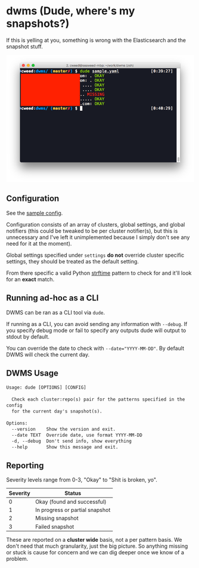 # dwms (Dude, where's my snapshots?)

If this is yelling at you, something is wrong with the Elasticsearch and the snapshot stuff.

<p align="center"><img src="example.png" alt="example output"></p>

## Configuration

See the [sample config](config.yaml).

Configuration consists of an array of clusters, global settings, and global notifiers (this could be tweaked to be per cluster notifier(s), but this is unnecessary and I've left it unimplemented because I simply don't see any need for it at the moment).

Global settings specified under `settings` **do not** override cluster specific settings, they should be treated as the default setting.

From there specific a valid Python [strftime][] pattern to check for and it'll look for an **exact** match.

## Running ad-hoc as a CLI

DWMS can be ran as a CLI tool via `dude`.

If running as a CLI, you can avoid sending any information with `--debug`. If you specify debug mode or fail to specify any outputs dude will output to stdout by default.

You can override the date to check with `--date="YYYY-MM-DD"`. By default DWMS will check the current day.

## DWMS Usage

```
Usage: dude [OPTIONS] [CONFIG]

  Check each cluster:repo(s) pair for the patterns specified in the config
  for the current day's snapshot(s).

Options:
  --version    Show the version and exit.
  --date TEXT  Override date, use format YYYY-MM-DD
  -d, --debug  Don't send info, show everything
  --help       Show this message and exit.
```

## Reporting

Severity levels range from 0-3, "Okay" to "Shit is broken, yo".

Severity | Status
--- | ---
0 | Okay (found and successful)
1 | In progress or partial snapshot
2 | Missing snapshot
3 | Failed snapshot

These are reported on a **cluster wide** basis, not a per pattern basis. We don't need that much granularity, just the big picture. So anything missing or stuck is cause for concern and we can dig deeper once we know of a problem.

[strftime]: https://docs.python.org/3/library/datetime.html#strftime-and-strptime-behavior
